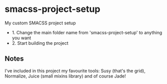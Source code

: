 # smacss-project-setup
My custom SMACSS project setup

<ul>
  <li>
    1. Change the main folder name from 'smacss-project-setup' to anything you want
  </li>
  <li>
    2. Start building the project
  </li>
</ul>

<h2>Notes</h2>

<p>
  I've included in this project my favourite tools: Susy (that's the grid), Normalize, Juice (small mixins library) and of course Jade!
</p>
